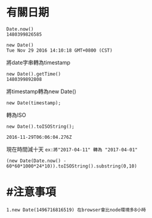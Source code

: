 # 有關日期

```
Date.now()
1480399826585
```

```
new Date()
Tue Nov 29 2016 14:10:18 GMT+0800 (CST)
```

將date字串轉為timestamp

```
new Date().getTime()
1480399892808
```

將timestamp轉為new Date\(\)

```
new Date(timestamp);
```

轉為ISO

```
new Date().toISOString();

2016-11-29T06:06:04.276Z
```

現在時間減十天 `ex:將"2017-04-11" 轉為 "2017-04-01"`

```
(new Date(Date.now() - 60*60*1000*24*10)).toISOString().substring(0,10)
```



# \#注意事項

```
1.new Date(1496716816519) 在browser會比node環境多8小時
```



